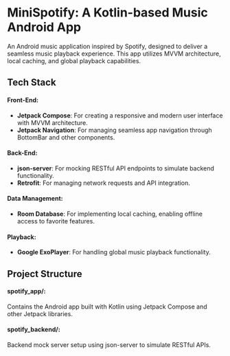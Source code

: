 # MiniSpotify: A Kotlin-based Music Android App

An Android music application inspired by Spotify, designed to deliver a seamless music playback experience. This app utilizes MVVM architecture, local caching, and global playback capabilities.


## Tech Stack

#### Front-End:
- **Jetpack Compose**: For creating a responsive and modern user interface with MVVM architecture.
- **Jetpack Navigation**: For managing seamless app navigation through BottomBar and other components.

#### Back-End:
- **json-server**: For mocking RESTful API endpoints to simulate backend functionality.
- **Retrofit**: For managing network requests and API integration.

#### Data Management:
- **Room Database**: For implementing local caching, enabling offline access to favorite features.

#### Playback:
- **Google ExoPlayer**: For handling global music playback functionality.


## Project Structure
#### spotify_app/: 
Contains the Android app built with Kotlin using Jetpack Compose and other Jetpack libraries.
#### spotify_backend/: 
Backend mock server setup using json-server to simulate RESTful APIs.




